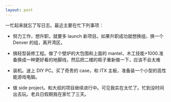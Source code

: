 ```yaml
---
layout: post
---
```


一忙起来就忘了写日志。最近主要在忙下列事项：

- 努力工作，想升职，就要多 launch 新项目。如果升职成功就想换组，换一个 Denver 的组，离开湾区。

- 搞轻型装修工程。做了个壁炉的大包围和上面的 mantel，木工技能+1000.准备换成一种更好看的地脚线，然后把二楼的柜子重新做一下，应该不会太难

- 装机。迷上 DIY PC。买了奇贵的 case，和 ITX 主板，准备装一个小型的高性能游戏电脑。

- 做 side project。和大叔的项目继续进行中。可见我实在太忙了。忙到没时间出去玩。老兵日假期我在家忙了三天。
